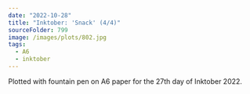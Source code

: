 ```yaml
---
date: "2022-10-28"
title: "Inktober: 'Snack' (4/4)"
sourceFolder: 799
image: /images/plots/802.jpg
tags:
  - A6
  - inktober
---
```


Plotted with fountain pen on A6 paper for the 27th day of Inktober 2022.
